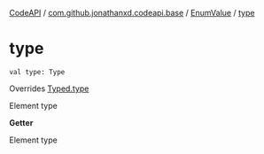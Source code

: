 [CodeAPI](../../index.md) / [com.github.jonathanxd.codeapi.base](../index.md) / [EnumValue](index.md) / [type](.)

# type

`val type: Type`

Overrides [Typed.type](../-typed/type.md)

Element type

**Getter**

Element type

